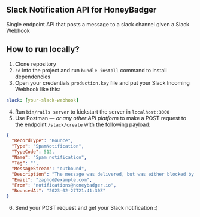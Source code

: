 ## Slack Notification API for HoneyBadger
Single endpoint API that posts a message to a slack channel given a Slack Webhook

## How to run locally?
1. Clone repository
2. `cd` into the project and run `bundle install` command to install dependencies
3. Open your credentials `production.key` file and put your Slack Incoming Webhook like this:

```yml
slack: [your-slack-webhook]
```

4. Run `bin/rails server` to kickstart the server in `localhost:3000`
5. Use Postman — _or any other API platform_ to make a POST request to the endpoint `/slack/create` with the following payload:

```json
{
  "RecordType": "Bounce",
  "Type": "SpamNotification",
  "TypeCode": 512,
  "Name": "Spam notification",
  "Tag": "",
  "MessageStream": "outbound",
  "Description": "The message was delivered, but was either blocked by the user, or classified as spam, bulk mail, or had rejected content.",
  "Email": "zaphod@example.com",
  "From": "notifications@honeybadger.io",
  "BouncedAt": "2023-02-27T21:41:30Z"
}
```
6. Send your POST request and get your Slack notification :)

